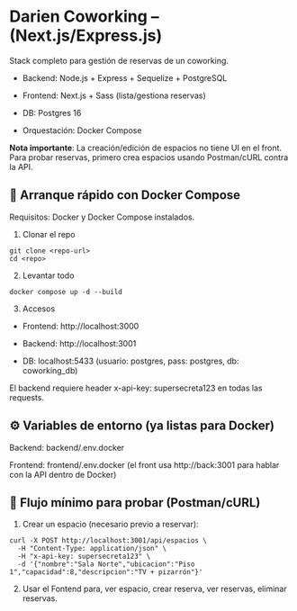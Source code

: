 # Darien Coworking – (Next.js/Express.js)

Stack completo para gestión de reservas de un coworking.

- Backend: Node.js + Express + Sequelize + PostgreSQL

- Frontend: Next.js + Sass (lista/gestiona reservas)

- DB: Postgres 16

- Orquestación: Docker Compose

**Nota importante**: La creación/edición de espacios no tiene UI en el front. Para probar reservas, primero crea espacios usando Postman/cURL contra la API.

## 🚀 Arranque rápido con Docker Compose

Requisitos: Docker y Docker Compose instalados.

1. Clonar el repo 
```
git clone <repo-url>
cd <repo>
```
2. Levantar todo
```
docker compose up -d --build
```
3. Accesos

- Frontend: http://localhost:3000

- Backend: http://localhost:3001

- DB: localhost:5433 (usuario: postgres, pass: postgres, db: coworking_db)

El backend requiere header x-api-key: supersecreta123 en todas las requests.

## ⚙️ Variables de entorno (ya listas para Docker)

Backend: backend/.env.docker

Frontend: frontend/.env.docker (el front usa http://back:3001 para hablar con la API dentro de Docker)

## 🧪 Flujo mínimo para probar (Postman/cURL)

1. Crear un espacio (necesario previo a reservar):
```
curl -X POST http://localhost:3001/api/espacios \
  -H "Content-Type: application/json" \
  -H "x-api-key: supersecreta123" \
  -d '{"nombre":"Sala Norte","ubicacion":"Piso 1","capacidad":8,"descripcion":"TV + pizarrón"}'
```
2. Usar el Fontend para, ver espacio, crear reserva, ver reservas, eliminar reservas.